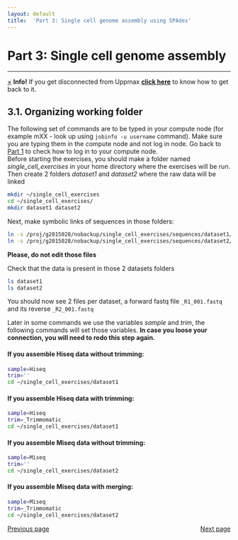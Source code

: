 ```yaml
---
layout: default
title:  'Part 3: Single cell genome assembly using SPAdes'
---
```


# Part 3: Single cell genome assembly
---

<!-- <p class="bg-warning">If you get disconnected from Uppmax [click here](lostConnection) to know how to get back </p> -->
<div class="alert alert-info">
  <a href="#" class="close" data-dismiss="alert" aria-label="close">&times;</a>
  <strong>Info!</strong> If you get disconnected from Uppmax <a href="lostConnection"><strong>click here</strong></a> to know how to get back to it.
</div>

## 3.1. Organizing working folder

The following set of commands are to be typed in your compute node (for example mXX - look up using ```jobinfo -u username``` command). 
Make sure you are typing them in the compute node and not log in node. Go back to [Part 1](connectToUppmax) to check how to log in to your compute node.  
Before starting the exercises, you should make a folder named *single_cell_exercises* in your home directory where the exercises will be run.
Then create 2 folders *dataset1* and *dataset2* where the raw data will be linked

```sh
mkdir ~/single_cell_exercises
cd ~/single_cell_exercises/
mkdir dataset1 dataset2
```

Next, make symbolic links of sequences in those folders:

```sh
ln -s /proj/g2015028/nobackup/single_cell_exercises/sequences/dataset1/* dataset1/
ln -s /proj/g2015028/nobackup/single_cell_exercises/sequences/dataset2/* dataset2/
```
**Please, do not edit those files**

Check that the data is present in those 2 datasets folders

```sh
ls dataset1
ls dataset2
```

You should now see 2 files per dataset, a forward fastq file ```_R1_001.fastq``` and its reverse ```_R2_001.fastq```  

Later in some commands we use the variables *sample* and *trim*, the following commands will set those variables. 
**In case you loose your connection, you will need to redo this step again.**  

#### If you assemble **Hiseq** data without trimming:
```sh
sample=Hiseq
trim=''
cd ~/single_cell_exercises/dataset1
```

#### If you assemble **Hiseq** data with trimming:
```sh
sample=Hiseq
trim=_Trimmomatic
cd ~/single_cell_exercises/dataset1
```

#### If you assemble **Miseq** data without trimming:
```sh
sample=Miseq
trim=''
cd ~/single_cell_exercises/dataset2
```

#### If you assemble **Miseq** data with merging:
```sh
sample=Miseq
trim=_Trimmomatic
cd ~/single_cell_exercises/dataset2
```

<div>
 <span style="float:left"><a class="btn btn-primary" href="scg_part3"> Previous page</a></span>
 <span style="float:right"><a class="btn btn-primary" href="scg_part3_2"> Next page</a></span>
</div>

